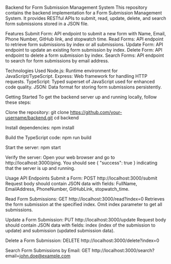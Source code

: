 Backend for Form Submission Management System
This repository contains the backend implementation for a Form Submission Management System. It provides RESTful APIs to submit, read, update, delete, and search form submissions stored in a JSON file.

Features
Submit Form: API endpoint to submit a new form with Name, Email, Phone Number, GitHub link, and stopwatch time.
Read Forms: API endpoint to retrieve form submissions by index or all submissions.
Update Form: API endpoint to update an existing form submission by index.
Delete Form: API endpoint to delete a form submission by index.
Search Forms: API endpoint to search for form submissions by email address.


Technologies Used
Node.js: Runtime environment for JavaScript/TypeScript.
Express: Web framework for handling HTTP requests.
TypeScript: Typed superset of JavaScript used for enhanced code quality.
JSON: Data format for storing form submissions persistently.

Getting Started
To get the backend server up and running locally, follow these steps:

Clone the repository:
git clone https://github.com/your-username/backend.git
cd backend

Install dependencies:
npm install


Build the TypeScript code:
npm run build


Start the server:
npm start


Verify the server:
Open your web browser and go to http://localhost:3000/ping. You should see { "success": true } indicating that the server is up and running.

Usage
API Endpoints
Submit a Form:
POST http://localhost:3000/submit
Request body should contain JSON data with fields: FullName, EmailAddress, PhoneNumber, GitHubLink, stopwatch_time.

Read Form Submissions:
GET http://localhost:3000/read?index=0
Retrieves the form submission at the specified index. Omit index parameter to get all submissions.

Update a Form Submission:
PUT http://localhost:3000/update
Request body should contain JSON data with fields: index (index of the submission to update) and submission (updated submission data).

Delete a Form Submission:
DELETE http://localhost:3000/delete?index=0


Search Form Submissions by Email:
GET http://localhost:3000/search?email=john.doe@example.com




